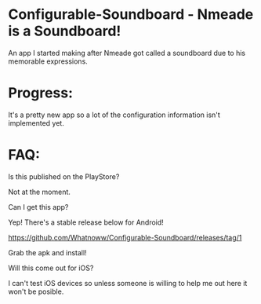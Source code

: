 # Configurable-Soundboard - Nmeade is a Soundboard!

An app I started making after Nmeade got called a soundboard due to his memorable expressions.

# Progress:

It's a pretty new app so a lot of the configuration information isn't implemented yet.

# FAQ:

Is this published on the PlayStore?

Not at the moment.

Can I get this app?

Yep! There's a stable release below for Android!

https://github.com/Whatnoww/Configurable-Soundboard/releases/tag/1

Grab the apk and install!

Will this come out for iOS?

I can't test iOS devices so unless someone is willing to help me out here it won't be posible.
